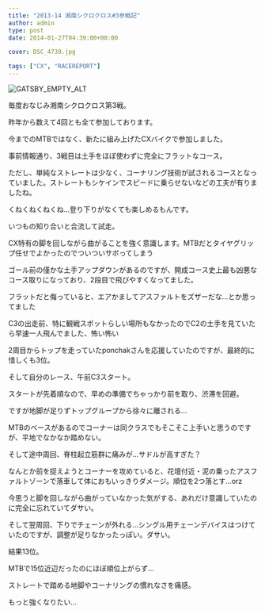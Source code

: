 ```yaml
---
title: "2013-14 湘南シクロクロス#3参戦記"
author: admin
type: post
date: 2014-01-27T04:39:00+00:00

cover: DSC_4739.jpg

tags: ["CX", "RACEREPORT"]
---
```


![GATSBY_EMPTY_ALT](DSC_4739.jpg)

毎度おなじみ湘南シクロクロス第3戦。

昨年から数えて4回とも全て参加しております。

今までのMTBではなく、新たに組み上げたCXバイクで参加しました。

事前情報通り、3戦目は土手をほぼ使わずに完全にフラットなコース。

ただし、単純なストレートは少なく、コーナリング技術が試されるコースとなっていました。ストレートもシケインでスピードに乗らせないなどの工夫が有りましたね。

くねくねくねくね…登り下りがなくても楽しめるもんです。

いつもの知り合いと合流して試走。

CX特有の脚を回しながら曲がることを強く意識します。MTBだとタイヤグリップ任せでよかったのでついついサボってしまう

ゴール前の僅かな土手アップダウンがあるのですが、開成コース史上最も凶悪なコース取りになっており、2段目で飛びやすくなってました。

フラットだと侮っていると、エアかましてアスファルトをズザーだな…とか思ってました

C3の出走前、特に観戦スポットらしい場所もなかったのでC2の土手を見ていたら早速一人飛んでました、怖い怖い

2周目からトップを走っていたponchakさんを応援していたのですが、最終的に惜しくも3位。

そして自分のレース、午前C3スタート。

スタートが先着順なので、早めの準備でちゃっかり前を取り、渋滞を回避。

ですが地脚が足りずトップグループから徐々に離される…

MTBのベースがあるのでコーナーは同クラスでもそこそこ上手いと思うのですが、平地でなかなか踏めない。

そして途中周回、脊柱起立筋群に痛みが…サドルが高すぎた？

なんとか前を捉えようとコーナーを攻めていると、花壇付近・泥の乗ったアスファルトゾーンで落車して体におもいっきりダメージ。順位を2つ落とす…orz

今思うと脚を回しながら曲がっていなかった気がする、あれだけ意識していたのに完全に忘れていてダサい。

そして翌周回、下りでチェーンが外れる…シングル用チェーンデバイスはつけていたのですが、調整が足りなかったっぽい。ダサい。

結果13位。

MTBで15位近辺だったのにほぼ順位上がらず…

ストレートで踏める地脚やコーナリングの慣れなさを痛感。

もっと強くなりたい…
